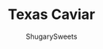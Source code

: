 ---
layout: ../../layouts/MarkdownPostLayout.astro
title: Texas Caviar
author: ShugarySweets
pubDate: 2019-01-15
description: "Looking for a unique snack or appetizer? Texas Caviar brings beans and corn together in a fresh and easy dip. Full of southwestern flavor, this dip is begging to be scooped up with tortilla chips!"
image_url: https://www.shugarysweets.com/wp-content/uploads/2016/01/bean-dip2.jpg
tags: ["Appetizers","American"]
calories: 161
protein: 2
carbohydrates: 16
fats: 10
fiber: 2
ingredients: ["3/4 cup vegetable oil","3/4 cup white vinegar","3/4 cup granulated sugar","1 can (15 ounce) pinto beans, drained and rinsed","1 can (11 ounce) corn, drained","1 can (15 ounce) blackeye peas","1 green pepper, seeded and finely diced","1 red pepper, seeded and finely diced","1 yellow (or orange) pepper, seeded and finely diced","1 small red onion, finely diced","1 jalapeno, seeded and finely diced"]
serves: 8
time: "10 minutes"
prepTime: "10 minutes"
instructions: ["Combine all the ingredients into a large bowl. Mix gently and refrigerate at least 8 hours (or overnight).","Serve with Tostitos scoops (or other tortilla or corn chips). Store covered in refrigerator up to a week. ENJOY"]
nutrition: ["161 calories","16 grams carbohydrates","0 milligrams cholesterol","10 grams fat","2 grams fiber","2 grams protein","1 grams saturated fat","56 milligrams sodium","12 grams sugar","0 grams trans fat","9 grams unsaturated fat"]
---